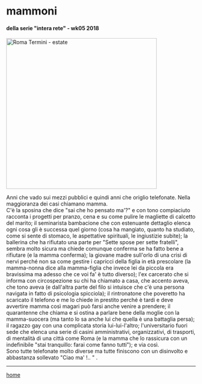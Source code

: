 # mammoni  

#### della serie "intera rete" - wk05 2018  
<img src="https://drive.google.com/uc?id=19H9WxTXJn1BNhcwbxSOKcUCvTlchFolR" alt="Roma Termini - estate" width="400">    
<!--- /interarete109.png  --->  

Anni che vado sui mezzi pubblici e quindi anni che origlio telefonate. Nella maggioranza dei casi chiamano mamma.  
C'è la sposina che dice "sai che ho pensato ma'?" e con tono compiaciuto racconta i progetti per pranzo, cena e su come pulire le magliette di calcetto del marito; il seminarista bambacione che con estenuante dettaglio elenca ogni cosa gli è successa quel giorno (cosa ha mangiato, quanto ha studiato, come si sente di stomaco, le aspettative spirituali, le ingiustizie subite); la ballerina che ha rifiutato una parte per "Sette spose per sette fratelli", sembra molto sicura ma chiede comunque conferma se ha fatto bene a rifiutare (e la mamma conferma); la giovane madre sull'orlo di una crisi di nervi perché non sa come gestire i capricci della figlia in età prescolare (la mamma-nonna dice alla mamma-figlia che invece lei da piccola era bravissima ma adesso che ce voi fa' è tutto diverso); l'ex carcerato che si informa con circospezione su chi ha chiamato a casa, che accento aveva, che tono aveva (e dall'altra parte del filo si intuisce che c'è una persona navigata in fatto di psicologia spicciola); il rintronatone che poveretto ha scaricato il telefono e me lo chiede in prestito perché è tardi e deve avvertire mamma così magari può farsi anche venire a prendere; il quarantenne che chiama e si ostina a parlare bene della moglie con la mamma-suocera (ma tanto lo sa anche lui che quella è una battaglia persa); il ragazzo gay con una complicata storia lui-lui-l'altro; l'universitario fuori sede che elenca una serie di casini amministrativi, organizzativi, di trasporti, di mentalità di una città come Roma (e la mamma che lo rassicura con un indefinibile "stai tranquillo: farai come fanno tutti"); e via così.  
Sono tutte telefonate molto diverse ma tutte finiscono con un disinvolto e abbastanza sollevato "Ciao ma' !.. " .  

---  
[home](/interarete.md) 